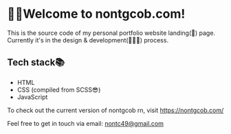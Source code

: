 # 👋👋Welcome to nontgcob.com!
This is the source code of my personal portfolio website landing(🛬) page.
Currently it's in the design & development(👨🏻‍💻) process.

## Tech stack📚
- HTML
- CSS (compiled from SCSS😎)
- JavaScript
<!-- - Python (Flask) -->
<!-- - SQLite -->

To check out the current version of nontgcob rn, visit https://nontgcob.com/

Feel free to get in touch via email: nontc49@gmail.com

<!-- A note to myself -->
<!-- To compile the sass code to css, run this cmd in the terminal: npm run compile:sass -->
<!-- Don't forget to turn on Auto Save on your IDE first so it automatically runs things -->
<!-- To stop the compiling process, press Ctrl-C and hit Enter -->

